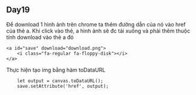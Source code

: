 ## Day19

Để download 1 hình ảnh trên chrome ta thêm đường dẫn của nó vào href của thẻ a. Khi click vào thẻ, a hình ảnh sẽ đc tải xuống và phải thêm thuộc tính download vào thẻ a đó

```
<a id="save" download="download.png">
    <i class="fa-regular fa-floppy-disk"></i>
</a>
```
Thực hiện tạo img bằng hàm toDataURL

```
    let output = canvas.toDataURL();
    save.setAttribute('href', output);   
```